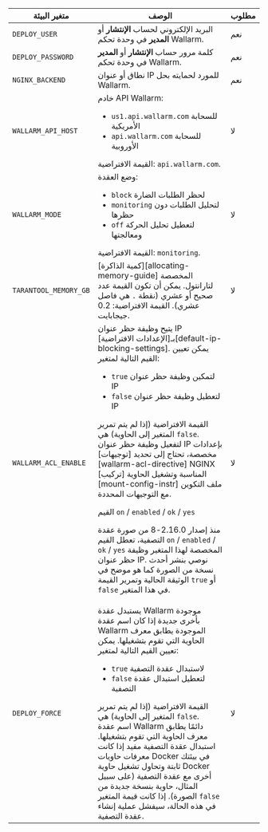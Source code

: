 متغير البيئة | الوصف | مطلوب
--- | ---- | ----
`DEPLOY_USER` | البريد الإلكتروني لحساب **الإنتشار** أو **المدير** في وحدة تحكم Wallarm. | نعم
`DEPLOY_PASSWORD` | كلمة مرور حساب **الإنتشار** أو **المدير** في وحدة تحكم Wallarm. | نعم
`NGINX_BACKEND` | نطاق أو عنوان IP للمورد لحمايته بحل Wallarm. | نعم
`WALLARM_API_HOST` | خادم API Wallarm:<ul><li>`us1.api.wallarm.com` للسحابة الأمريكية</li><li>`api.wallarm.com` للسحابة الأوروبية</li></ul>القيمة الافتراضية: `api.wallarm.com`. | لا
`WALLARM_MODE` | وضع العقدة:<ul><li>`block` لحظر الطلبات الضارة</li><li>`monitoring` لتحليل الطلبات دون حظرها</li><li>`off` لتعطيل تحليل الحركة ومعالجتها</li></ul>القيمة الافتراضية: `monitoring`. | لا
`TARANTOOL_MEMORY_GB` | [كمية الذاكرة][allocating-memory-guide] المخصصة لتارانتول. يمكن أن تكون القيمة عدد صحيح أو عشري (نقطة <code>.</code> هي فاصل عشري). القيمة الافتراضية: 0.2 جيجابايت. | لا
`WALLARM_ACL_ENABLE` | يتيح وظيفة حظر عنوان IP بـ[الإعدادات الافتراضية][default-ip-blocking-settings]. يمكن تعيين القيم التالية لمتغير:<ul><li>`true` لتمكين وظيفة حظر عنوان IP</li><li>`false` لتعطيل وظيفة حظر عنوان IP</li></ul>القيمة الافتراضية (إذا لم يتم تمرير المتغير إلى الحاوية) هي `false`.<br>لتفعيل وظيفة حظر عنوان IP بإعدادات مخصصة، تحتاج إلى تحديد [توجيهات][wallarm-acl-directive] NGINX المناسبة وتشغيل الحاوية [تركيب][mount-config-instr] ملف التكوين مع التوجيهات المحددة.<div class="admonition warning"> <p class="admonition-title">القيم `on` / `enabled` / `ok` / `yes`</p> <p>منذ إصدار 2.16.0-8 من صورة عقدة التصفية، تعطل القيم `on` / `enabled` / `ok` / `yes` المخصصة لهذا المتغير وظيفة حظر عنوان IP. نوصي بنشر أحدث نسخة من الصورة كما هو موضح في الوثيقة الحالية وتمرير القيمة `true` أو `false` في هذا المتغير.</div> | لا
`DEPLOY_FORCE` | يستبدل عقدة Wallarm موجودة بأخرى جديدة إذا كان اسم عقدة Wallarm الموجودة يطابق معرف الحاوية التي تقوم بتشغيلها. يمكن تعيين القيم التالية لمتغير:<ul><li>`true` لاستبدال عقدة التصفية</li><li>`false` لتعطيل استبدال عقدة التصفية</li></ul>القيمة الافتراضية (إذا لم يتم تمرير المتغير إلى الحاوية) هي `false`.<br>اسم عقدة Wallarm دائمًا يطابق معرف الحاوية التي تقوم بتشغيلها. استبدال عقدة التصفية مفيد إذا كانت معرفات حاويات Docker في بيئتك ثابتة وتحاول تشغيل حاوية Docker أخرى مع عقدة التصفية (على سبيل المثال، حاوية بنسخة جديدة من الصورة). إذا كانت قيمة المتغير `false` في هذه الحالة، سيفشل عملية إنشاء عقدة التصفية. | لا